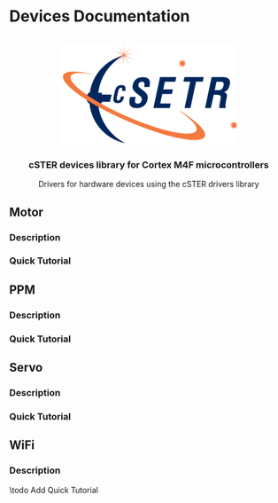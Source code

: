 # Devices Documentation
<br />
<div align="center">
  <a href="https://github.com/amartinezacosta/cSTER-devices">
    <!-- ![](cSTER_logo.png) --> <!--Using image path in Doxyfile-->
 <img src="cSTER_logo.png" alt="Logo">
  </a>

  <h3 align="center">cSTER devices library for Cortex M4F microcontrollers</h3>

  <p align="center">
    Drivers for hardware devices using the cSTER drivers library
  </p>
</div>

## Motor
### Description

### Quick Tutorial

## PPM
### Description

### Quick Tutorial


## Servo
### Description

### Quick Tutorial

## WiFi
### Description

\todo Add Quick Tutorial
